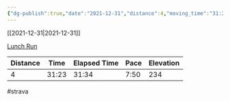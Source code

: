 ```yaml
---
{"dg-publish":true,"date":"2021-12-31","distance":4,"moving_time":"31:23","elapsed_time":"31:34","pace":"7:50","total_elevation_gain":234,"url":"https://www.strava.com/activities/6453271704","permalink":"/01-personal/strava/2021-12-31-lunch-run/","dgPassFrontmatter":true}
---
```



[[2021-12-31\|2021-12-31]]

[Lunch Run](https://www.strava.com/activities/6453271704)

| Distance | Time  | Elapsed Time | Pace | Elevation |
| -------- | ----- | ------------ | ---- | --------- |
| 4        | 31:23 | 31:34        | 7:50 | 234       |




#strava
